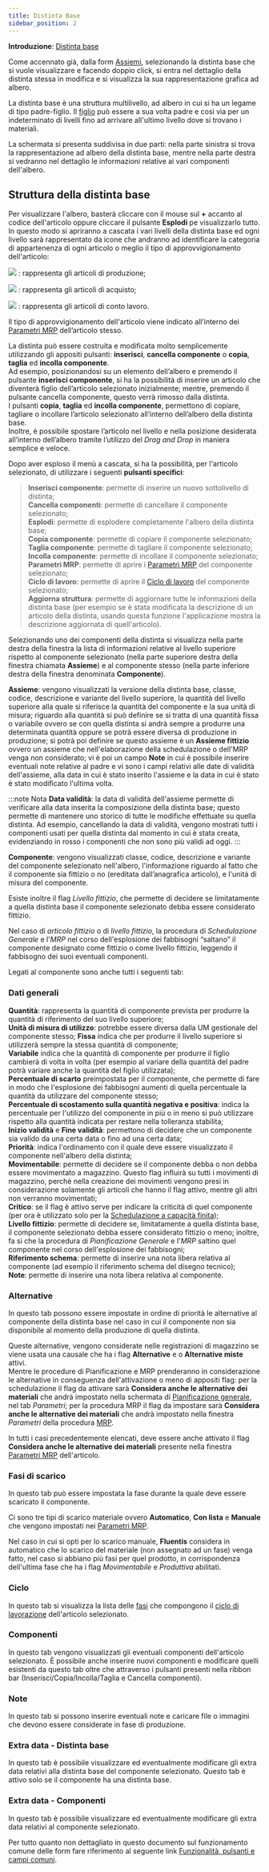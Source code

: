 ```yaml
---
title: Distinta Base
sidebar_position: 2
---
```


**Introduzione**: [Distinta base](/docs/erp-home/registers/production/bill-of-materials/bom-intro) 

Come accennato già, dalla form [Assiemi](/docs/erp-home/registers/production/bill-of-materials/search-and-insert-assemblies), selezionando la distinta base che si vuole visualizzare e facendo doppio click, si entra nel dettaglio della distinta stessa in modifica e si visualizza la sua rappresentazione grafica ad albero.

La distinta base è una struttura multilivello, ad albero in cui si ha un legame di tipo padre-figlio. Il [figlio](/docs/guide/common/glossary/glossary-intro#a) può essere a sua volta padre e così via per un indeterminato di livelli fino ad arrivare all'ultimo livello dove si trovano i materiali.

La schermata si presenta suddivisa in due parti: nella parte sinistra si trova la rappresentazione ad albero della distinta base, mentre nella parte destra si vedranno nel dettaglio le informazioni relative ai vari componenti dell'albero.


## Struttura della distinta base

Per visualizzare l'albero, basterà cliccare con il mouse sul **+** accanto al codice dell'articolo oppure cliccare il pulsante **Esplodi** pe visualizzarlo tutto.  In questo modo si apriranno a cascata i vari livelli della distinta base ed ogni livello sarà rappresentato da icone che andranno ad identificare la categoria di appartenenza di ogni articolo o meglio il tipo di approvvigionamento dell'articolo:

![](/img/it-it/erp-home/registers/production/bill-of-materials/assemblies/structure-management/image02.png) : rappresenta gli articoli di produzione;

![](/img/it-it/erp-home/registers/production/bill-of-materials/assemblies/structure-management/image03.png) : rappresenta gli articoli di acquisto;

![](/img/it-it/erp-home/registers/production/bill-of-materials/assemblies/structure-management/image04.png) : rappresenta gli articoli di conto lavoro.

Il tipo di approvvigionamento dell'articolo viene indicato all’interno dei [Parametri MRP](/docs/configurations/parameters/production/mrp-parameters/search-mrp-parameters) dell’articolo stesso.

La distinta può essere costruita e modificata molto semplicemente utilizzando gli appositi pulsanti: **inserisci**, **cancella componente** o **copia**, **taglia** ed **incolla componente**.        
Ad esempio, posizionandosi su un elemento dell’albero e premendo il pulsante **inserisci componente**, si ha la possibilità di inserire un articolo che diventerà figlio dell’articolo selezionato inizialmente; mentre, premendo il pulsante cancella componente, questo verrà rimosso dalla distinta.            
I pulsanti **copia**, **taglia** ed **incolla componente**, permettono di copiare, tagliare o incollare l’articolo selezionato all’interno dell’albero della distinta base.            
Inoltre, è possibile spostare l’articolo nel livello e nella posizione desiderata all’interno dell’albero tramite l’utilizzo del *Drag and Drop* in maniera semplice e veloce.       

Dopo aver esploso il menù a cascata, si ha la possibilità, per l'articolo selezionato, di utilizzare i seguenti **pulsanti specifici**:

> **Inserisci componente**: permette di inserire un nuovo sottolivello di distinta;  
> **Cancella componenti**: permette di cancellare il componente selezionato;    
> **Esplodi**: permette di esplodere completamente l'albero della distinta base;     
> **Copia componente**: permette di copiare il componente selezionato;     
> **Taglia componente**: permette di tagliare il componente selezionato;     
> **Incolla componente**: permette di incollare il componente selezionato;     
> **Parametri MRP**: permette di aprire i [Parametri MRP](/docs/configurations/parameters/production/mrp-parameters/search-mrp-parameters) del componente selezionato;     
> **Ciclo di lavoro**: permette di aprire il  [Ciclo di lavoro](/docs/erp-home/registers/production/routes/new-route) del componente selezionato;       
> **Aggiorna struttura**: permette di aggiornare tutte le informazioni della distinta base (per esempio se è stata modificata la descrizione di un articolo della distinta, usando questa funzione l'applicazione mostra la descrizione aggiornata di quell'articolo). 

Selezionando uno dei componenti della distinta si visualizza nella parte destra della finestra la lista di informazioni relative al livello superiore rispetto al componente selezionato (nella parte superiore destra della finestra chiamata **Assieme**) e al componente stesso (nella parte inferiore destra della finestra denominata **Componente**).

**Assieme**: vengono visualizzati la versione della distinta base, classe, codice, descrizione e variante del livello superiore, la quantità del livello superiore alla quale si riferisce la quantità del componente e la sua unità di misura; riguardo alla quantità si può definire se si tratta di una quantità fissa o variabile ovvero se con quella distinta si andrà sempre a produrre una determinata quantità oppure se potrà essere diversa di produzione in produzione; si potrà poi definire se questo assieme è un **Assieme fittizio** ovvero un assieme che nell'elaborazione della schedulazione o dell'MRP venga non considerato; vi è poi un campo **Note** in cui è possibile inserire eventuali note relative al padre e vi sono i campi relativi alle date di validità dell'assieme, alla data in cui è stato inserito l'assieme e la data in cui è stato è stato modificato l'ultima volta.

:::note Nota
**Data validità**: la data di validità dell'assieme permette di verificare alla data inserita la composizione della distinta base; questo permette di mantenere uno storico di tutte le modifiche effettuate su quella distinta. Ad esempio, cancellando la data di validità, vengono mostrati tutti i componenti usati per quella distinta dal momento in cui è stata creata, evidenziando in rosso i componenti che non sono più validi ad oggi. 
:::

**Componente**: vengono visualizzati classe, codice, descrizione e variante del componente selezionato nell'albero, l'informazione riguardo al fatto che il componente sia fittizio o no (ereditata dall’anagrafica articolo), e l'unità di misura del componente. 

Esiste inoltre il flag *Livello fittizio*, che permette di decidere se limitatamente a quella distinta base il componente selezionato debba essere considerato fittizio. 

Nel caso di *articolo fittizio* o di *livello fittizio*, la procedura di *Schedulazione Generale* e l'*MRP* nel corso dell'esplosione dei fabbisogni “saltano” il componente designato come fittizio o come livello fittizio, leggendo il fabbisogno dei suoi eventuali componenti.

Legati al componente sono anche tutti i seguenti tab:

### Dati generali  

**Quantità**: rappresenta la quantità di componente prevista per produrre la quantità di riferimento del suo livello superiore;  
**Unità di misura di utilizzo**: potrebbe essere diversa dalla UM gestionale del componente stesso; 
**Fissa** indica che per produrre il livello superiore si utilizzerà sempre la stessa quantità di componente;      
**Variabile** indica che la quantità di componente per produrre il figlio cambierà di volta in volta (per esempio al variare della quantità del padre potrà variare anche la quantità del figlio utilizzata);    
**Percentuale di scarto** preimpostata per il componente, che permette di fare in modo che l'esplosione dei fabbisogni aumenti di quella percentuale la quantità da utilizzare del componente stesso;      
**Percentuale di scostamento sulla quantità negativa e positiva**: indica la percentuale per l'utilizzo del componente in più o in meno si può utilizzare rispetto alla quantità indicata per restare nella tolleranza stabilita;  
**Inizio validità** e **Fine validità**: permettono di decidere che un componente sia valido da una certa data o fino ad una certa data;      
**Priorità**: indica l'ordinamento con il quale deve essere visualizzato il componente nell'albero della distinta;        
**Movimentabile**: permette di decidere se il componente debba o non debba essere movimentato a magazzino. Questo flag influirà su tutti i movimenti di magazzino, perchè nella creazione dei movimenti vengono presi in considerazione solamente gli articoli che hanno il flag attivo, mentre gli altri non verranno movimentati;      
**Critico**: se il flag è attivo serve per indicare la criticità di quel componente (per ora è utilizzato solo per la [Schedulazione a capacità finita](/docs/planning/ms-master-scheduling/finite-capacityscheduling));          
**Livello fittizio**: permette di decidere se, limitatamente a quella distinta base, il componente selezionato debba essere considerato fittizio o meno; inoltre, fa si che la procedura di *Pianificazione Generale* e l'*MRP* saltino quel componente nel corso dell'esplosione dei fabbisogni;  
**Riferimento schema**: permette di inserire una nota libera relativa al componente (ad esempio il riferimento schema del disegno tecnico);              
**Note**: permette di inserire una nota libera relativa al componente.           

### Alternative

In questo tab possono essere impostate in ordine di priorità le alternative al componente della distinta base nel caso in cui il componente non sia disponibile al momento della produzione di quella distinta.

Queste alternative, vengono considerate nelle registrazioni di magazzino se viene usata una causale che ha i flag **Alternative** e o **Alternative miste** attivi.   
Mentre le procedure di Pianificazione e MRP prenderanno in considerazione le alternative in conseguenza dell'attivazione o meno di appositi flag: per la schedulazione il flag da attivare sarà **Considera anche le alternative dei materiali** che andrà impostato nella schermata di [Pianificazione generale](/docs/planning/ms-master-scheduling/general-schedule), nel tab *Parametri*; per la procedura MRP il flag da impostare sarà **Considera anche le alternative dei materiali** che andrà impostato nella finestra *Parametri* della procedura [MRP](/docs/planning/ms-master-scheduling/mrp/). 

In tutti i casi precedentemente elencati, deve essere anche attivato il flag **Considera anche le alternative dei materiali** presente nella finestra [Parametri MRP](/docs/configurations/parameters/production/mrp-parameters/search-mrp-parameters) dell'articolo.

### Fasi di scarico

In questo tab può essere impostata la fase durante la quale deve essere scaricato il componente.

Ci sono tre tipi di scarico materiale ovvero **Automatico**, **Con lista** e **Manuale** che vengono impostati nei [Parametri MRP](/docs/configurations/parameters/production/mrp-parameters/search-mrp-parameters).

Nel caso in cui si opti per lo scarico manuale, **Fluentis** considera in automatico che lo scarico del materiale (non assegnato ad un fase) venga fatto, nel caso si abbiano più fasi per quel prodotto, in corrispondenza dell'ultima fase che ha i flag *Movimentabile* e *Produttiva* abilitati. 

### Ciclo

In questo tab si visualizza la lista delle [fasi](/docs/configurations/tables/production/standard-phases) che compongono il [ciclo di lavorazione](/docs/erp-home/registers/production/routes/new-route) dell'articolo selezionato.

### Componenti

In questo tab vengono visualizzati gli eventuali componenti dell'articolo selezionato. È possibile anche inserire nuovi componenti e modificare quelli esistenti da questo tab oltre che attraverso i pulsanti presenti nella ribbon bar (Inserisci/Copia/Incolla/Taglia e Cancella componenti).

### Note

In questo tab si possono inserire eventuali note e caricare file o immagini che devono essere considerate in fase di produzione.

### Extra data - Distinta base

In questo tab è possibile visualizzare ed eventualmente modificare gli extra data relativi alla distinta base del componente selezionato. Questo tab è attivo solo se il componente ha una distinta base.       

### Extra data - Componenti

In questo tab è possibile visualizzare ed eventualmente modificare gli extra data relativi al componente selezionato.

Per tutto quanto non dettagliato in questo documento sul funzionamento comune delle form fare riferimento al seguente link [Funzionalità, pulsanti e campi comuni](/docs/guide/common).